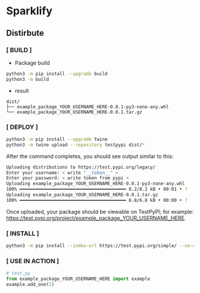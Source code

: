 # Sparklify


## Distirbute
### [ BUILD ]
* Package build
```bash
python3 -m pip install --upgrade build
python3 -m build
```

* result
```
dist/
├── example_package_YOUR_USERNAME_HERE-0.0.1-py3-none-any.whl
└── example_package_YOUR_USERNAME_HERE-0.0.1.tar.gz
```


### [ DEPLOY ]
```bash
python3 -m pip install --upgrade twine
python3 -m twine upload --repository testpypi dist/*
```


After the command completes, you should see output similar to this:

```bash
Uploading distributions to https://test.pypi.org/legacy/
Enter your username: < write "__token__" >
Enter your password: < write token from pypi >
Uploading example_package_YOUR_USERNAME_HERE-0.0.1-py3-none-any.whl
100% ━━━━━━━━━━━━━━━━━━━━━━━━━━━━━━━━━━━━━━━━ 8.2/8.2 kB • 00:01 • ?
Uploading example_package_YOUR_USERNAME_HERE-0.0.1.tar.gz
100% ━━━━━━━━━━━━━━━━━━━━━━━━━━━━━━━━━━━━━━━━ 6.8/6.8 kB • 00:00 • ?
```

Once uploaded, your package should be viewable on TestPyPI; for example: https://test.pypi.org/project/example_package_YOUR_USERNAME_HERE.



### [ INSTALL ] 

```bash
python3 -m pip install --index-url https://test.pypi.org/simple/ --no-deps example-package-YOUR-USERNAME-HERE
```


### [ USE IN ACTION ]

```python
# test.py
from example_package_YOUR_USERNAME_HERE import example
example.add_one(2)
```





